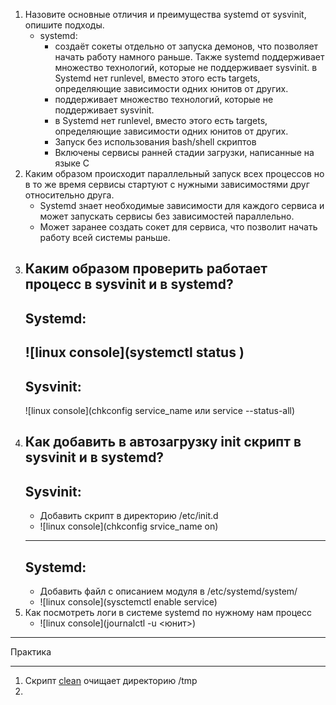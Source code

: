 1. Назовите основные отличия и преимущества systemd от sysvinit, опишите подходы.
	- systemd: 
		- создаёт сокеты отдельно от запуска демонов, что позволяет начать работу намного раньше. Также systemd поддерживает множество технологий, которые не поддерживает sysvinit. в Systemd нет runlevel, вместо этого есть targets, определяющие зависимости одних юнитов от других.
		- поддерживает множество технологий, которые не поддерживает sysvinit.
		- в Systemd нет runlevel, вместо этого есть targets, определяющие зависимости одних юнитов от других.
		- Запуск без использования bash/shell скриптов
		- Включены сервисы ранней стадии загрузки, написанные на языке C
2. Каким образом происходит параллельный запуск всех процессов но в то же время сервисы стартуют с нужными зависимостями друг относительно друга.
	- Systemd знает необходимые зависимости для каждого сервиса и может запускать сервисы без зависимостей параллельно.
	- Может заранее создать сокет для сервиса, что позволит начать работу всей системы раньше.
3. Каким образом проверить работает процесс в sysvinit и в systemd?
	---
	Systemd: 
	---
	![linux console](systemctl status <unit>)
	---
	Sysvinit: 
	---
	![linux console](chkconfig service_name или service --status-all)
4. Как добавить в автозагрузку init скрипт в sysvinit и в systemd?
	---
	Sysvinit:
	---
	- Добавить скрипт в директорию /etc/init.d
	- ![linux console](chkconfig srvice_name on)
	---
	Systemd:
	---
	- Добавить файл с описанием модуля в /etc/systemd/system/
	- ![linux console](sysctemctl enable service)	
5. Как посмотреть логи в системе systemd по нужному нам процесс
	- ![linux console](journalctl -u <юнит>)
	
---

Практика

---
	
1. Скрипт [clean](clean.py) очищает директорию /tmp
2. 
	
